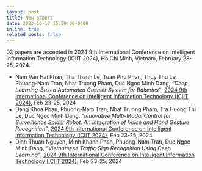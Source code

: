 ```yaml
---
layout: post
title: New papers
date: 2023-10-17 15:59:00-0400
inline: true
related_posts: false
---
```


03 papers are accepted in 2024 9th International Conference on Intelligent Information Technology (ICIIT 2024), Ho Chi Minh, Vietnam, February 23-25, 2024.  

- Nam Van Hai Phan, Tha Thanh Le, Tuan Phu Phan, Thuy Thu Le, Phuong-Nam Tran, Nhat Truong Pham, Duc Ngoc Minh Dang, *“Deep Learning-Based Automated Cashier System for Bakeries”*, [2024 9th International Conference on Intelligent Information Technology (ICIIT 2024)](http://www.iciit.org/), Feb 23-25, 2024  
- Dang Khoa Phan, Phuong-Nam Tran, Nhat Truong Pham, Tra Huong Thi Le, Duc Ngoc Minh Dang, *“Innovative Multi-Modal Control for Surveillance Spider Robot: An Integration of Voice and Hand Gesture Recognition”*, [2024 9th International Conference on Intelligent Information Technology (ICIIT 2024)](http://www.iciit.org/), Feb 23-25, 2024  
- Dinh Thuan Nguyen, Minh Khanh Phan, Phuong-Nam Tran, Duc Ngoc Minh Dang, *“Vietnamese Traffic Sign Recognition Using Deep Learning”*, [2024 9th International Conference on Intelligent Information Technology (ICIIT 2024)](http://www.iciit.org/), Feb 23-25, 2024  
